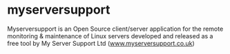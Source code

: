 myserversupport
===============

Myserversupport is an Open Source client/server application for the remote monitoring &amp; maintenance of Linux servers developed and released as a free tool by My Server Support Ltd (www.myserversupport.co.uk)
